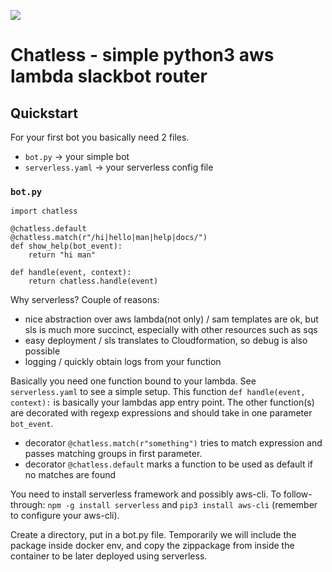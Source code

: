 ![](https://github.com/mamolli/chatless/workflows/ci/badge.svg) 
# Chatless - simple python3 aws lambda slackbot router
## Quickstart

For your first bot you basically need 2 files.
* `bot.py` -> your simple bot
* `serverless.yaml` -> your serverless config file

### `bot.py`
```
import chatless

@chatless.default
@chatless.match(r"/hi|hello|man|help|docs/")
def show_help(bot_event):
    return "hi man"

def handle(event, context):
    return chatless.handle(event)

```

Why serverless?
Couple of reasons:
 - nice abstraction over aws lambda(not only) / sam templates are ok, but sls is much more succinct, especially with other resources such as sqs
 - easy deployment / sls translates to Cloudformation, so debug is also possible
 - logging / quickly obtain logs from your function


Basically you need one function bound to your lambda.
See `serverless.yaml` to see a simple setup.
This function `def handle(event, context):` is basically your lambdas app entry point.
The other function(s) are decorated with regexp expressions and should take in one parameter `bot_event`.
* decorator `@chatless.match(r"something")` tries to match expression and passes matching groups in first parameter.
* decorator `@chatless.default` marks a function to be used as default if no matches are found


You need to install serverless framework and possibly aws-cli.
To follow-through:
`npm -g install serverless` and `pip3 install aws-cli` (remember to configure your aws-cli).

Create a directory, put in a bot.py file.
Temporarily we will include the package inside docker env, and copy the zippackage from inside the container to be later deployed using serverless.
